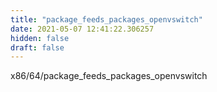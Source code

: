 ```yaml
---
title: "package_feeds_packages_openvswitch"
date: 2021-05-07 12:41:22.306257
hidden: false
draft: false
---
```


x86/64/package_feeds_packages_openvswitch

